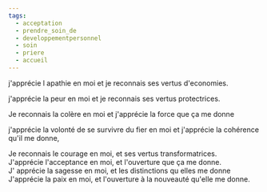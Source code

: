 ```yaml
---
tags:
  - acceptation
  - prendre_soin_de
  - developpementpersonnel
  - soin
  - priere
  - accueil
---
```


j'apprécie l apathie en moi et je reconnais ses vertus d'economies.  

j'apprécie la peur en moi et je reconnais ses vertus protectrices.  
  
Je reconnais la colère en moi et j'apprécie la force que ça me donne  
  
j'apprécie la volonté de se survivre du fier en moi et j'apprécie la cohérence qu'il me donne,  
 
  
Je reconnais le courage en moi, et ses vertus transformatrices.  
J'apprécie l'acceptance en moi, et l'ouverture que ça me donne.  
J' apprécie la sagesse en moi, et les distinctions qu elles me donne  
J'apprécie la paix en moi, et l'ouverture à la nouveauté qu'elle me donne.